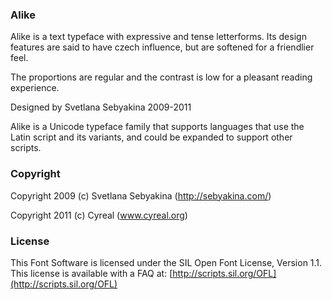 ### Alike 

Alike is a text typeface with expressive and tense letterforms.
Its design features are said to have czech influence, but are
softened for a friendlier feel.

The proportions are regular and the contrast is low for
a pleasant reading experience.

Designed by Svetlana Sebyakina 2009-2011

Alike is a Unicode typeface family that supports 
languages that use the Latin script and its variants, and 
could be expanded to support other scripts.

### Copyright
Copyright 2009 (c) Svetlana Sebyakina (http://sebyakina.com/)

Copyright 2011 (c) Cyreal (www.cyreal.org)

### License

This Font Software is licensed under the SIL Open Font License, Version 1.1. This license is available with a FAQ at: [http://scripts.sil.org/OFL](http://scripts.sil.org/OFL)
